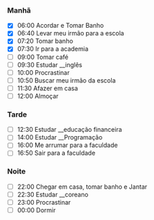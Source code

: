 ### Manhã

- [x] 06:00 Acordar e Tomar Banho
- [x] 06:40 Levar meu irmão para a escola
- [x] 07:20 Tomar banho
- [x] 07:30 Ir para a academia
- [ ] 09:00 Tomar café
- [ ] 09:30 Estudar __inglês
- [ ] 10:00 Procrastinar
- [ ] 10:50 Buscar meu irmão da escola
- [ ] 11:30 Afazer em casa
- [ ] 12:00 Almoçar

### Tarde

- [ ] 12:30 Estudar __educação financeira
- [ ] 14:00 Estudar __Programação
- [ ] 16:00 Me arrumar para a faculdade
- [ ] 16:50 Sair para a faculdade

### Noite

- [ ] 22:00 Chegar em casa, tomar banho e Jantar
- [ ] 22:30 Estudar __coreano
- [ ] 23:00 Procrastinar
- [ ] 00:00 Dormir